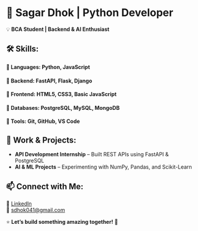 # 🚀 Sagar Dhok | Python Developer  
💡 **BCA Student | Backend & AI Enthusiast**  

## 🛠 Skills:
#### 🔹 Languages: Python, JavaScript  
#### 🔹 Backend: FastAPI, Flask, Django  
#### 🔹 Frontend: HTML5, CSS3, Basic JavaScript  
#### 🔹 Databases: PostgreSQL, MySQL, MongoDB  
#### 🔹 Tools: Git, GitHub, VS Code  

## 💼 Work & Projects:
- **API Development Internship** – Built REST APIs using FastAPI & PostgreSQL  
- **AI & ML Projects** – Experimenting with NumPy, Pandas, and Scikit-Learn  

## 📫 Connect with Me:
🔗 [LinkedIn](https://www.linkedin.com/in/sagar-dhok-8a88592a6/)  
📩 sdhok041@gmail.com  

⭐ **Let’s build something amazing together!** 🚀  
